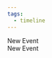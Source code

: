 ```yaml
---
tags:
  - timeline
---
```

<div class="ob-timelines"
	data-title="时间轴的大标题"
	data-start-date="205-05-10"
	> 
	New Event
</div>

<div class="ob-timelines"
	Data-title="时间轴的大标题 2"
	Data-start-date="205-05-11"
	> 
	New Event
</div>